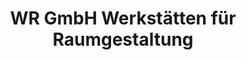 ---
title: "WR GmbH Werkstätten für Raumgestaltung"
url: /kahl-am-main/wr-gmbh-werkstaetten-fuer-raumgestaltung/
shop: Raumausstattung
---
